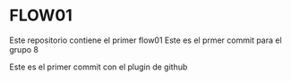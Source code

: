 # FLOW01
Este repositorio contiene el primer flow01
Este es el prmer commit para el grupo 8

Este es el primer commit con el plugin de github